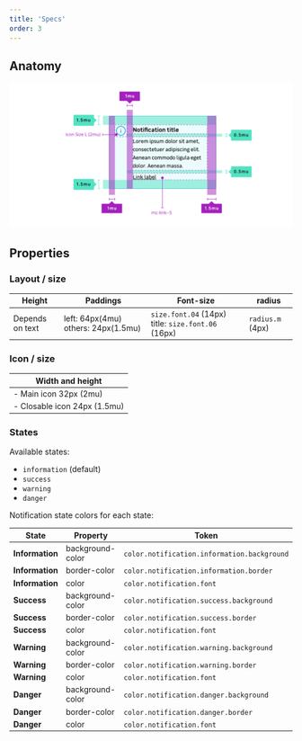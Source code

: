 ```yaml
---
title: 'Specs'
order: 3
---
```


## Anatomy

![Notifications--Specs.png](Notifications--Specs.png)

## Properties

### Layout / size

| Height          | Paddings                            | Font-size                                          | radius           |
| --------------- | ----------------------------------- | -------------------------------------------------- | ---------------- |
| Depends on text | left: 64px(4mu) others: 24px(1.5mu) | `size.font.04` (14px) title: `size.font.06` (16px) | `radius.m` (4px) |

### Icon / size

| Width and height              |
| ----------------------------- |
| - Main icon 32px (2mu)        |
| - Closable icon 24px (1.5mu)  |

### States

Available states:

- `information` (default)
- `success`
- `warning`
- `danger`

Notification state colors for each state:

| State           | Property         | Token                                         |
| --------------- | ---------------- | --------------------------------------------- |
| **Information** | background-color | `color.notification.information.background`   |
| **Information** | border-color     | `color.notification.information.border`       |
| **Information** | color            | `color.notification.font`                     |
| **Success**     | background-color | `color.notification.success.background`       |
| **Success**     | border-color     | `color.notification.success.border`           |
| **Success**     | color            | `color.notification.font`                     |
| **Warning**     | background-color | `color.notification.warning.background`       |
| **Warning**     | border-color     | `color.notification.warning.border`           |
| **Warning**     | color            | `color.notification.font`                     |
| **Danger**      | background-color | `color.notification.danger.background`        |
| **Danger**      | border-color     | `color.notification.danger.border`            |
| **Danger**      | color            | `color.notification.font`                     |
